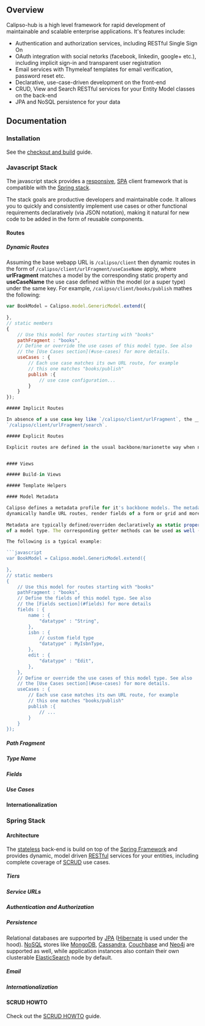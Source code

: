 
## Overview

Calipso-hub is a high level framework for rapid development of maintainable and scalable enterprise applications. It's features include:

 - Authentication and authorization services, including RESTful Single Sign On
 - OAuth integration with social netorks (facebook, linkedin, google+ etc.), including implicit sign-in and transparent user registration
 - Email services with Thymeleaf templates for email verification, password reset etc.
 - Declarative, use-case-driven development on the front-end
 - CRUD, View and Search RESTful services for your Entity Model classes on the back-end
 - JPA and NoSQL persistence for your data

## Documentation

### Installation

See the [checkout and build](docs/checkout_and_build.md) guide.

### Javascript Stack

The javascript stack provides a [responsive](https://en.wikipedia.org/wiki/Responsive_web_design), 
[SPA](http://en.wikipedia.org/wiki/Single-page_application) client framework that is compatible 
with the [Spring stack](#spring-stack).

The stack goals are productive developers and maintainable code. It allows you to quickly and 
consistently implement use cases or other functional requirements declaratively (via JSON notation), 
making it natural for new code to be added in the form of reusable components.

#### Routes

##### Dynamic Routes

Assuming the base webapp URL is `/calipso/client` then dynamic routes in the form 
of `/calipso/client/urlFragment/useCaseName` apply, where __urlFragment__ matches a model by the 
corresponding static property and __useCaseName__ the use case defined within the model (or a super type) 
under the same key. For example, `/calipso/client/books/publish` mathes the following:


```javascript
var BookModel = Calipso.model.GenericModel.extend({
    
},
// static members
{
    // Use this model for routes starting with "books"
    pathFragment : "books",
    // Define or override the use cases of this model type. See also  
    // the [Use Cases section](#use-cases) for more details.
    useCases : {
        // Each use case matches its own URL route, for example
        // this one matches "books/publish"
        publish :{
            // use case configuration...
        }
    }
});

##### Implicit Routes

In absence of a use case key like `/calipso/client/urlFragment`, the __search__ use case is used, i.e. 
`/calipso/client/urlFragment/search`.

##### Explicit Routes

Explicit routes are defined in the usual backbone/marionette way when needed.


#### Views

##### Build-in Views

##### Template Helpers

#### Model Metadata

Calipso defines a metadata profile for it's backbone models. The metadata are used for 
dynamically handle URL routes, render fields of a form or grid and more.
 
Metadata are typically defined/overriden declaratively as static properties (e.g. `pathFragment`)
of a model type. The corresponding getter methods can be used as well (e.g. `getPathFragment`).

The following is a typical example:

```javascript
var BookModel = Calipso.model.GenericModel.extend({
    
},
// static members
{
    // Use this model for routes starting with "books"
    pathFragment : "books",
    // Define the fields of this model type. See also  
    // the [Fields section](#fields) for more details
    fields : {
        name : {
            "datatype" : "String",
        },
        isbn : {
            // custom field type
            "datatype" : MyIsbnType,
        },
        edit : {
            "datatype" : "Edit",
        },
    },
    // Define or override the use cases of this model type. See also  
    // the [Use Cases section](#use-cases) for more details.
    useCases : {
        // Each use case matches its own URL route, for example
        // this one matches "books/publish"
        publish :{
            // ...
        }
    }
});
```

##### Path Fragment

##### Type Name

##### Fields

##### Use Cases

#### Internationalization

### Spring Stack

#### Architecture

The [stateless](https://en.wikipedia.org/wiki/Stateless_protocol) back-end is build on top of the [Spring Framework](https://projects.spring.io/spring-framework/) and provides dynamic, model driven [RESTful](https://en.wikipedia.org/wiki/Representational_state_transfer) services for your entities, including complete coverage of [SCRUD](https://en.wikipedia.org/wiki/Create,_read,_update_and_delete) use cases.

##### Tiers

##### Service URLs

##### Authentication and Authorization

##### Persistence

Relational databases are supported by [JPA](https://en.wikipedia.org/wiki/Java_Persistence_API) ([Hibernate](http://hibernate.org/) is used under the hood). 
[NoSQL](https://en.wikipedia.org/wiki/NoSQL) stores like [MongoDB](https://www.mongodb.org/), [Cassandra](http://cassandra.apache.org/), 
[Couchbase](http://www.couchbase.com) and [Neo4j](http://neo4j.com/) are supported as well, while application instances also contain 
their own clusterable [ElasticSearch](https://www.elastic.co/) node by default.

##### Email

##### Internationalization

#### SCRUD HOWTO

Check out the [SCRUD HOWTO](docs/scrud_howto.md) guide.

